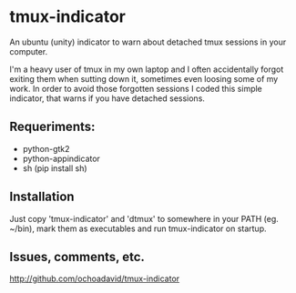 # tmux-indicator

An ubuntu (unity) indicator to warn about detached tmux sessions in your computer.

I'm a heavy user of tmux in my own laptop and I often accidentally forgot exiting them when sutting down it, sometimes even loosing some of my work. In order to avoid those forgotten sessions I coded this simple indicator, that warns if you have detached sessions.

## Requeriments:

* python-gtk2
* python-appindicator
* sh (pip install sh)

## Installation

Just copy 'tmux-indicator' and 'dtmux' to somewhere in your PATH (eg. ~/bin), mark them as executables and run tmux-indicator on startup.

## Issues, comments, etc.

http://github.com/ochoadavid/tmux-indicator

